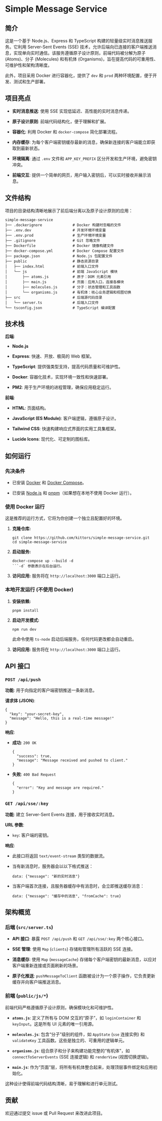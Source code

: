 # Simple Message Service

## 简介

这是一个基于 Node.js、Express 和 TypeScript 构建的轻量级实时消息推送服务。它利用 Server-Sent Events (SSE) 技术，允许后端向已连接的客户端推送消息，实现单向实时通信。该服务遵循原子设计原则，前端代码被分解为原子 (Atoms)、分子 (Molecules) 和有机体 (Organisms)，旨在提高代码的可重用性、可维护性和架构清晰度。

此外，项目采用 Docker 进行容器化，提供了 `dev` 和 `prod` 两种环境配置，便于开发、测试和生产部署。

## 项目亮点

- **实时消息推送**: 使用 SSE 实现低延迟、高性能的实时消息传递。
    
- **原子设计原则**: 前端代码结构化，便于理解和扩展。
    
- **容器化**: 利用 Docker 和 `docker-compose` 简化部署流程。
    
- **内存缓存**: 为每个客户端密钥缓存最新的消息，确保新连接的客户端能立即获取到最新状态。
    
- **环境隔离**: 通过 `.env` 文件和 `APP_KEY_PREFIX` 区分开发和生产环境，避免密钥冲突。
    
- **前端交互**: 提供一个简单的网页，用户输入密钥后，可以实时接收并展示消息。
    

## 文件结构

项目的目录结构清晰地展示了前后端分离以及原子设计原则的应用：

```
simple-message-service
├── .dockerignore              # Docker 构建时忽略的文件
├── .env.dev                   # 开发环境环境变量
├── .env.prod                  # 生产环境环境变量
├── .gitignore                 # Git 忽略文件
├── Dockerfile                 # Docker 镜像构建文件
├── docker-compose.yml         # Docker Compose 配置文件
├── package.json               # Node.js 包配置文件
├── public                     # 静态资源目录
│   ├── index.html             # 前端入口文件
│   └── js                     # 前端 JavaScript 模块
│       ├── atoms.js           # 原子：DOM 元素引用
│       ├── main.js            # 页面：应用入口，连接各模块
│       ├── molecules.js       # 分子：状态管理和工具函数
│       └── organisms.js       # 有机体：核心业务逻辑和视图切换
├── src                        # 后端源代码目录
│   └── server.ts              # 后端入口文件
└── tsconfig.json              # TypeScript 编译配置
```

## 技术栈

**后端**:

- **Node.js**
    
- **Express**: 快速、开放、极简的 Web 框架。
    
- **TypeScript**: 提供强类型支持，提高代码质量和可维护性。
    
- **Docker**: 容器化技术，实现环境一致性和快速部署。
    
- **PM2**: 用于生产环境的进程管理，确保应用稳定运行。
    

**前端**:

- **HTML**: 页面结构。
    
- **JavaScript (ES Module)**: 客户端逻辑，遵循原子设计。
    
- **Tailwind CSS**: 快速构建响应式界面的实用工具集框架。
    
- **Lucide Icons**: 现代化、可定制的图标库。
    

## 如何运行

### 先决条件

- 已安装 [Docker](https://www.docker.com/ "null") 和 [Docker Compose](https://docs.docker.com/compose/install/ "null")。
    
- 已安装 [Node.js](https://nodejs.org/ "null") 和 [pnpm](https://pnpm.io/ "null")（如果想在本地不使用 Docker 运行）。
    

### 使用 Docker 运行

这是推荐的运行方式，它将为你创建一个独立且配置好的环境。

1. **克隆仓库:**
    
    ```
    git clone https://github.com/kittors/simple-message-service.git
    cd simple-message-service
    ```
    
2. **启动服务:**
    
    ````
    docker-compose up --build -d
    ```-d` 参数表示在后台运行。
    
    ````
    
3. **访问应用:** 服务将在 `http://localhost:3000` 端口上运行。
    

### 本地开发运行 (不使用 Docker)

1. **安装依赖:**
    
    ```
    pnpm install
    ```
    
2. **启动开发模式:**
    
    ```
    npm run dev
    ```
    
    此命令使用 `ts-node` 启动后端服务，任何代码更改都会自动重启。
    
3. **访问应用:** 服务将在 `http://localhost:3000` 端口上运行。
    

## API 接口

### `POST /api/push`

**功能**: 用于向指定的客户端密钥推送一条新消息。

**请求体 (JSON)**:

```
{
  "key": "your-secret-key",
  "message": "Hello, this is a real-time message!"
}
```

**响应**:

- **成功**: `200 OK`
    
    ```
    {
      "success": true,
      "message": "Message received and pushed to client."
    }
    ```
    
- **失败**: `400 Bad Request`
    
    ```
    {
      "error": "Key and message are required."
    }
    ```
    

### `GET /api/sse/:key`

**功能**: 建立 Server-Sent Events 连接，用于接收实时消息。

**URL 参数**:

- `key`: 客户端的密钥。
    

**响应**:

- 此接口将返回 `text/event-stream` 类型的数据流。
    
- 当有新消息时，服务器会以以下格式推送：
    
    ```
    data: {"message": "新的实时消息"}
    
    ```
    
- 当客户端首次连接，且服务器缓存中有消息时，会立即推送缓存消息：
    
    ```
    data: {"message": "缓存中的消息", "fromCache": true}
    
    ```
    

## 架构概览

### 后端 (`src/server.ts`)

- **API 接口**: 暴露 `POST /api/push` 和 `GET /api/sse/:key` 两个核心接口。
    
- **SSE 管理**: 使用 `Map` (`clients`) 存储和管理所有活跃的 SSE 连接。
    
- **消息缓存**: 使用 `Map` (`messageCache`) 存储每个客户端密钥的最新消息，以应对客户端重新连接或页面刷新的场景。
    
- **原子化推送**: `pushMessageToClient` 函数被设计为一个原子操作，它负责更新缓存并向客户端推送消息。
    

### 前端 (`public/js/*`)

前端代码严格遵循原子设计原则，确保模块化和可维护性。

- **`atoms.js`**: 定义了所有与 DOM 交互的“原子”，如 `loginContainer` 和 `keyInput`。这是所有 UI 元素的唯一引用源。
    
- **`molecules.js`**: 包含“分子”级别的组件，如 `AppState` (`sse` 连接实例) 和 `validateKey` 工具函数。这些是独立的、可重用的逻辑单元。
    
- **`organisms.js`**: 组合原子和分子来构建功能完整的“有机体”，如 `connectToServerEvents` (SSE 连接逻辑) 和 `renderView` (视图切换逻辑)。
    
- **`main.js`**: 作为“页面”层，将所有有机体整合起来，处理顶层事件绑定和应用初始化。
    

这种设计使得前端代码结构清晰，易于理解和进行单元测试。

## 贡献

欢迎通过提交 issue 或 Pull Request 来改进此项目。